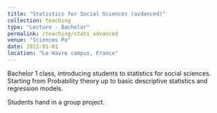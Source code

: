 ```yaml
---
title: "Statistics for Social Sciences (avdanced)"
collection: teaching
type: "Lecture - Bachelor"
permalink: /teaching/stats_advanced
venue: "Sciences Po"
date: 2022-01-01
location: "Le Havre campus, France"
---
```


Bachelor 1  class, introducing students to statistics for social sciences. Starting from Probability theory up to basic descriptive statistics and regression models. 

Students hand in a group project. 